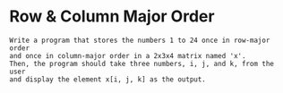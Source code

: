 # Row & Column Major Order
    Write a program that stores the numbers 1 to 24 once in row-major order
    and once in column-major order in a 2x3x4 matrix named 'x'. 
    Then, the program should take three numbers, i, j, and k, from the user
    and display the element x[i, j, k] as the output.